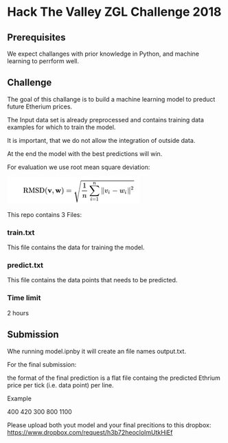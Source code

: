 # Hack The Valley ZGL Challenge 2018

## Prerequisites

We expect challanges with prior knowledge in Python, and machine learning to perrform well.

## Challenge

The goal of this challange is to build a machine learning model to preduct future Etherium prices.

The Input data set is already preprocessed and contains training data examples for which to train the model.


It is important, that we do not allow the integration of outside data.

At the end the model with the best predictions will win.

For evaluation we use root mean square deviation:

![alt text](rmsd.png)

This repo contains 3 Files:


### train.txt
This file contains the data for training the model.


### predict.txt
This file contains the data points that needs to be predicted.

### Time limit
2 hours

## Submission
Whe running model.ipnby it will create an file names output.txt.

For the final submission: 

the format of the final prediction is a flat file containg the predicted Ethrium price per tick (i.e. data point) per line. 

Example

400
420
300
800
1100

Please upload both yout model and your final precitions to this dropbox: https://www.dropbox.com/request/h3b72heocloImUtkHiEf

